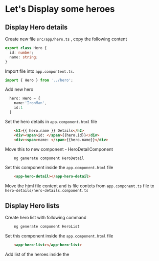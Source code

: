 # Let's Display some heroes

## Display Hero details

Create new file `src/app/hero.ts` , copy the following content 
```typescript
export class Hero {
  id: number;
  name: string;
}
```

Import file into `app.compontent.ts`.
```typescript
import { Hero } from '../hero';
```

Add new hero 
```typescript
  hero: Hero = {
    name:'IronMan',
    id:1
  }
```

Set the hero details in `app.component.html` file
```html
    <h2>{{ hero.name }} Details</h2>
    <div><span>id: </span>{{hero.id}}</div>
    <div><span>name: </span>{{hero.name}}</div>
```

Move this to new component - HeroDetailComponent
```cmd 
    ng generate component HeroDetail
```

Set this component inside the `app.component.html` file
```html 
    <app-hero-detail></app-hero-detail>
```

Move the html file content and ts file contets from `app.component.ts` file to `hero-details/hero-details.component.ts`


## Display Hero lists

Create hero list with following command 
```cmd 
    ng generate component HeroList
```

Set this component inside the `app.component.html` file
```html 
    <app-hero-list></app-hero-list>
```

Add list of the heroes inside the 



